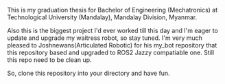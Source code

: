 This is my graduation thesis for Bachelor of Engineering (Mechatronics) at Technological University (Mandalay), Mandalay Division, Myanmar. 

Also this is the biggest project I'd ever worked till this day and I'm eager to update and upgrade my waitress robot, so stay tuned.
I'm very much pleased to Joshnewans(Articulated Robotic) for his my_bot repository that this repository based and upgraded to ROS2 Jazzy compatiable one.
Still this repo need to be clean up.

So, clone this repository into your directory and have fun.
